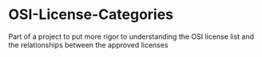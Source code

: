 # OSI-License-Categories
Part of a project to put more rigor to understanding the OSI license list and the relationships between the approved licenses
